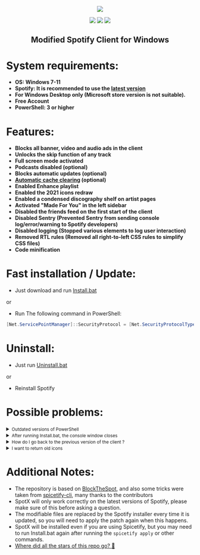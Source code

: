   <p align="center">
  <a href="https://github.com/amd64fox/SpotX/releases"><img src="https://user-images.githubusercontent.com/62529699/145750769-3d74b068-2d87-4292-9f21-ddd4bcea6d50.png" />
</p>



<p align="center">        
      <a href="https://t.me/amd64fox"><img src="https://img.shields.io/badge/%40Amd64fox-%40Amd64fox-blue.svg?style=flat&logo=telegram&label=Telegram"></a>
      <a href="https://youtu.be/d2-bKw6yTjo"><img src="https://img.shields.io/badge/-red?style=flat&logo=youtube&label=Tutorial%20on%20Youtube"></a>
      <a href="https://4pda.to/forum/index.php?showtopic=715234&view=findpost&p=104279894"><img src="https://img.shields.io/badge/4PDA-Post-yellow"></a>
      </p>
     <h2> <div align="center"><b> Modified Spotify Client for Windows </b></div> </h2>


<h1>System requirements:</h1>


* <strong>OS: Windows 7-11</strong>
* <strong>Spotify: It is recommended to use the [latest version](https://cutt.ly/8EH6NuH)</strong>
* <strong>For Windows Desktop only (Microsoft store version is not suitable).</strong>
* <strong>Free Account</strong>
* <strong>PowerShell: 3 or higher</strong>

<h1>Features:</h1>

* <strong>Blocks all banner, video and audio ads in the client</strong>
* <strong>Unlocks the skip function of any track</strong>
* <strong>Full screen mode activated</strong>
* <strong>Podcasts disabled (optional)</strong>
* <strong>Blocks automatic updates (optional)</strong>
* <strong>[Automatic cache clearing](https://github.com/amd64fox/SpotX/discussions/2) (optional)</strong>
* <strong>Enabled Enhance playlist</strong>
* <strong>Enabled the 2021 icons redraw</strong>
* <strong>Enabled a condensed discography shelf on artist pages</strong>
* <strong>Activated "Made For You" in the left sidebar</strong>
* <strong>Disabled the friends feed on the first start of the client</strong>
* <strong>Disabled Sentry (Prevented Sentry from sending console log/error/warning to Spotify developers)</strong>
* <strong>Disabled logging (Stopped various elements to log user interaction)</strong>
* <strong>Removed RTL rules (Removed all right-to-left CSS rules to simplify CSS files)</strong>
* <strong>Code minification</strong>


<h1>Fast installation / Update:</h1>

* Just download and run [Install.bat](https://cutt.ly/PErptD8)

or

* Run The following command in PowerShell:
```ps1
[Net.ServicePointManager]::SecurityProtocol = [Net.SecurityProtocolType]::Tls12; Invoke-WebRequest -UseBasicParsing 'https://raw.githubusercontent.com/amd64fox/SpotX/main/Install.ps1' | Invoke-Expression
```

<h1>Uninstall:</h1>

* Just run [Uninstall.bat](https://cutt.ly/dErpPEK)

or

* Reinstall Spotify    



<h1>Possible problems:</h1>

 <details>
<summary><small>Outdated versions of PowerShell</small></summary><p>

If you are using Windows 7, there may be errors in the installation process due to an outdated version of NET Framework and PowerShell. 
   Do the following:
   * Upgrade to [NET Framework 4.8](https://go.microsoft.com/fwlink/?linkid=2088631)
   * Upgrade to [WMF 5.1](https://www.microsoft.com/en-us/download/details.aspx?id=54616)
   * Reboot your PC

</details>

 <details>
<summary><small>After running Install.bat, the console window closes</small></summary><p>

After launching Install.bat the console window closes immediately and nothing happens. Most likely the problem is related to the `curl` command line utility.
`curl` is also shipped by Microsoft as part of Windows 10 and 11, if your Windows version is lower then you need to manually install this utility:
  *  Click on the [link](http://www.confusedbycode.com/curl/#downloads) and download based on your OS bit depth.
  *  We start the installation process, at the end we must restart the PC.
  * We check that everything went right
    * Opening the console `Win + R`, writing `cmd`, `Ok`
    * in the console, we write the command `curl -V`
    * In response, you should get the `curl version`, for example, I had version `7.79.1`
  
</details>


<details>
<summary><small>How do I go back to the previous version of the client ?</small></summary><p>

  If you have problems with the patch after upgrading the client version, then use this [tool](https://github.com/amd64fox/Rollback-Spotify) to revert back to the working    version.

</details>


 <details>
<summary><small>I want to return old icons</small></summary><p>

  [There is an answer here](https://github.com/amd64fox/SpotX/discussions/20#discussioncomment-1922206), if you do not like the new icons leave your comment there.

</details>



<h1>Additional Notes:</h1>

* The repository is based on <a href="https://github.com/mrpond/BlockTheSpot">BlockTheSpot</a>, and also some tricks were taken from <a href="https://github.com/khanhas/spicetify-cli">spicetify-cli</a>, many thanks to the contributors
* SpotX will only work correctly on the latest versions of Spotify, please make sure of this before asking a question.  
* The modifiable files are replaced by the Spotify installer every time it is updated, so you will need to apply the patch again when this happens.
* SpotX will be installed even if you are using Spicetify, but you may need to run Install.bat again after running the `spicetify apply` or other commands.
* [Where did all the stars of this repo go? 🤣](https://github.com/amd64fox/SpotX/discussions/21)
